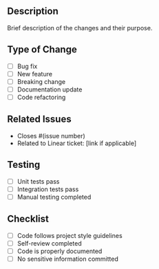 ## Description
Brief description of the changes and their purpose.

## Type of Change
- [ ] Bug fix
- [ ] New feature
- [ ] Breaking change
- [ ] Documentation update
- [ ] Code refactoring

## Related Issues
- Closes #(issue number)
- Related to Linear ticket: [link if applicable]

## Testing
- [ ] Unit tests pass
- [ ] Integration tests pass
- [ ] Manual testing completed

## Checklist
- [ ] Code follows project style guidelines
- [ ] Self-review completed
- [ ] Code is properly documented
- [ ] No sensitive information committed